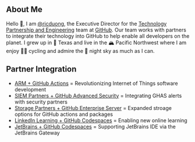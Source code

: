 ## About Me

Hello 👋, I am [@ricduong](https://www.linkedin.com/in/rickduong/),  the Executive Director for the [Technology Partnership and Engineering]([url](https://partner.github.com/technology-partners)) team at [GitHub](http://github.com). Our team works with partners to integrate their technology into GitHub to help enable all developers on the planet. 
I grew up in 🐂 Texas and live in the 🏔️ Pacific Northwest where I am enjoy 🚴‍♂️ cycling and admire the 🎇 night sky as much as I can. 

## Partner Integration

- [ARM + GitHub Actions](https://github.blog/2022-11-02-github-partners-with-arm-to-revolutionize-internet-of-things-software-development-with-github-actions/) = Revolutionizing Internet of Things software development
- [SIEM Partners + GitHub Advanced Security](https://github.blog/2022-10-13-introducing-github-advanced-security-siem-integrations-for-security-professionals/) = Integrating GHAS alerts with security partners
- [Storage Partners + GitHub Enterprise Server](https://github.com/github-technology-partners/ghes-storage-partners) = Expanded stroage options for GitHub actions and packages
 - [LinkedIn Learning + GitHub Codespaces](https://www.linkedin.com/learning/learning-github-codespaces) = Enabling new online  learning
- [JetBrains + GitHub Codespaces](https://github.blog/changelog/2022-11-09-github-codespaces-with-jetbrains-ides-public-beta/) = Supporting JetBrains IDE via the JetBrains Gateway
